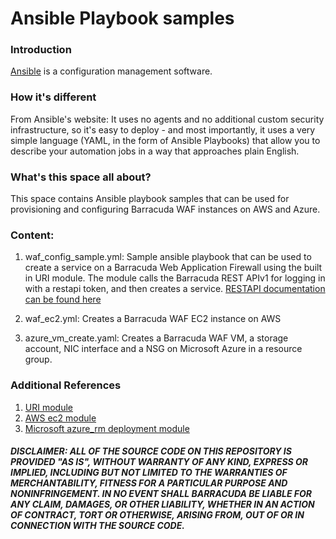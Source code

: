 # Ansible Playbook samples

### Introduction
 
[Ansible](https://www.ansible.com/) is a configuration management software. 

### How it's different
 
From Ansible's website: It uses no agents and no additional custom security infrastructure, so it's easy to deploy - and most importantly, it uses a very simple language (YAML, in the form of Ansible Playbooks) that allow you to describe your automation jobs in a way that approaches plain English.

### What's this space all about?

This space contains Ansible playbook samples that can be used for provisioning and configuring Barracuda WAF instances on AWS and Azure.

### Content:  
1. waf_config_sample.yml: Sample ansible playbook that can be used to create a service on a Barracuda Web Application Firewall using the built in URI module.
The module calls the Barracuda REST APIv1 for logging in with a restapi token, and then creates a service.
[RESTAPI documentation can be found here](https://campus.barracuda.com/product/webapplicationfirewall/article/WAF/RESTAPI/)

2. waf_ec2.yml: Creates a Barracuda WAF EC2 instance on AWS

3. azure_vm_create.yaml: Creates a Barracuda WAF VM, a storage account, NIC interface and a NSG on Microsoft Azure in a resource group.

### Additional References

1. [URI module](http://docs.ansible.com/ansible/latest/uri_module.html)
2. [AWS ec2 module](http://docs.ansible.com/ansible/latest/ec2_module.html)
3. [Microsoft azure_rm deployment module](http://docs.ansible.com/ansible/latest/azure_rm_deployment_module.html)



##### DISCLAIMER: ALL OF THE SOURCE CODE ON THIS REPOSITORY IS PROVIDED "AS IS", WITHOUT WARRANTY OF ANY KIND, EXPRESS OR IMPLIED, INCLUDING BUT NOT LIMITED TO THE WARRANTIES OF MERCHANTABILITY, FITNESS FOR A PARTICULAR PURPOSE AND NONINFRINGEMENT. IN NO EVENT SHALL BARRACUDA BE LIABLE FOR ANY CLAIM, DAMAGES, OR OTHER LIABILITY, WHETHER IN AN ACTION OF CONTRACT, TORT OR OTHERWISE, ARISING FROM, OUT OF OR IN CONNECTION WITH THE SOURCE CODE.
 

